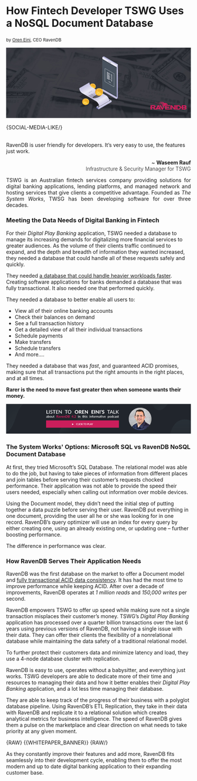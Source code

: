 # How Fintech Developer TSWG Uses a NoSQL Document Database
<small>by <a href="mailto:ayende@ayende.com">Oren Eini</a>, CEO RavenDB</small>

![NoSQL Database for Digital Banking Applications](images/nosql-database-for-digital-banking-applications.jpg)

{SOCIAL-MEDIA-LIKE/}

<br/>
<div class="pull-right margin-left"><div class="quote-textbox-right">RavenDB is user friendly for developers. It’s very easy to use, the features just work.</div><p style="text-align: right"> ~ <span style="font-weight: bold">Waseem Rauf</span><br/><span style="font-weight: 300">Infrastructure & Security Manager for TSWG</span></p></div>

<p style="text-align: justify">TSWG is an Australian fintech services company providing solutions for digital banking applications, lending platforms, and managed network and hosting services that give clients a competitive advantage. Founded as <em>The System Works</em>, TWSG has been developing software for over three decades.</p>

### Meeting the Data Needs of Digital Banking in Fintech
For their *Digital Play Banking* application, TSWG needed a database to manage its increasing demands for digitalizing more financial services to greater audiences. As the volume of their clients traffic continued to expand, and the depth and breadth of information they wanted increased, they needed a database that could handle all of these requests safely and quickly.

They needed [a database that could handle heavier workloads faster](https://ravendb.net/features/high-performance). Creating software applications for banks demanded a database that was fully transactional. It also needed one that performed quickly.

They needed a database to better enable all users to:

- View all of their online banking accounts
- Check their balances on demand
- See a full transaction history
- Get a detailed view of all their individual transactions
- Schedule payments
- Make transfers
- Schedule transfers
- And more….

They needed a database that was *fast*, and guaranteed ACID promises, making sure that all transactions put the right amounts in the right places, and at all times. 

**Rarer is the need to move fast greater then when someone wants their money.**

<a href="https://ravendb.net/articles/ravendb-42-review-graphs-counters-revisions-and-more"><img class="img-responsive m-0-auto" src="images/podcast.png" alt="Listen to Oren Eini's talk about RavenDB 4.2 in this informative podcast"></a>

### The System Works' Options: Microsoft SQL vs RavenDB NoSQL Document Database
At first, they tried Microsoft’s SQL Database. The relational model was able to do the job, but having to take pieces of information from different places and join tables before serving their customer’s requests chocked performance. Their application was not able to provide the speed their users needed, especially when calling out information over mobile devices.

Using the Document model, they didn’t need the initial step of putting together a data puzzle before serving their user. RavenDB put everything in one document, providing the user all he or she was looking for in one record. RavenDB’s query optimizer will use an index for every query by either creating one, using an already existing one, or updating one – further boosting performance. 

The difference in performance was clear. 

### How RavenDB Serves Their Application Needs
RavenDB was the first database on the market to offer a Document model and [fully transactional ACID data consistency](https://ravendb.net/features/acid-transactions). It has had the most time to improve performance while keeping ACID. After over a decade of improvements, RavenDB operates at *1 million reads* and *150,000 writes* per second.  

RavenDB empowers TSWG to offer up speed while making sure not a single transaction misplaces their customer’s money. TSWG’s *Digital Play Banking* application has processed over a quarter billion transactions over the last 6 years using previous versions of RavenDB, not having a single issue with their data. They can offer their clients the flexibility of a nonrelational database while maintaining the data safety of a traditional relational model. 

To further protect their customers data and minimize latency and load, they use a 4-node database cluster with replication. 

RavenDB is easy to use, operates without a babysitter, and everything just works. TSWG developers are able to dedicate more of their time and resources to managing their data and how it better enables their *Digital Play Banking* application, and a lot less time managing their database.

They are able to keep track of the progress of their business with a polyglot database pipeline. Using RavenDB’s ETL Replication, they take in their data with RavenDB and replicate it to a relational solution which creates analytical metrics for business intelligence. The speed of RavenDB gives them a pulse on the marketplace and clear direction on what needs to take priority at any given moment. 

{RAW}
{{WHITEPAPER_BANNER}}
{RAW/}

As they constantly improve their features and add more, RavenDB fits seamlessly into their development cycle, enabling them to offer the most modern and up to date digital banking application to their expanding customer base. 